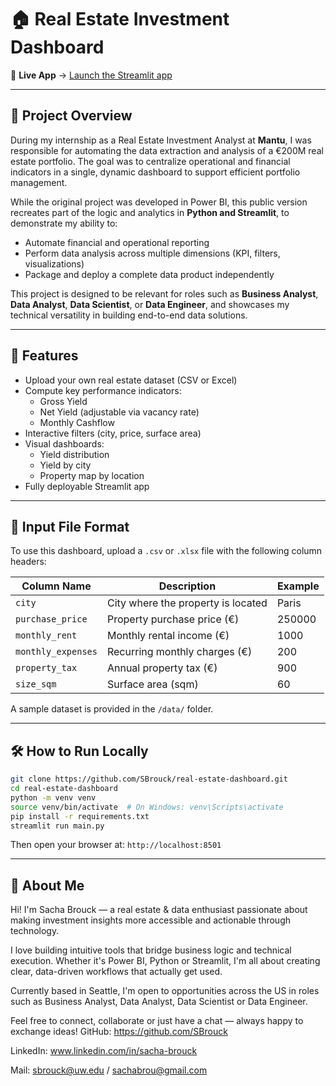 # 🏠 Real Estate Investment Dashboard

🔗 **Live App** → [Launch the Streamlit app](https://real-estate-dashboard-ffkxqbyp6y6ybe6ildsv3q.streamlit.app)

---

## 📘 Project Overview

During my internship as a Real Estate Investment Analyst at **Mantu**, I was responsible for automating the data extraction and analysis of a €200M real estate portfolio. The goal was to centralize operational and financial indicators in a single, dynamic dashboard to support efficient portfolio management.

While the original project was developed in Power BI, this public version recreates part of the logic and analytics in **Python and Streamlit**, to demonstrate my ability to:

- Automate financial and operational reporting
- Perform data analysis across multiple dimensions (KPI, filters, visualizations)
- Package and deploy a complete data product independently

This project is designed to be relevant for roles such as **Business Analyst**, **Data Analyst**, **Data Scientist**, or **Data Engineer**, and showcases my technical versatility in building end-to-end data solutions.

---

## 🚀 Features

- Upload your own real estate dataset (CSV or Excel)
- Compute key performance indicators:
  - Gross Yield
  - Net Yield (adjustable via vacancy rate)
  - Monthly Cashflow
- Interactive filters (city, price, surface area)
- Visual dashboards:
  - Yield distribution
  - Yield by city
  - Property map by location
- Fully deployable Streamlit app

---

## 📂 Input File Format

To use this dashboard, upload a `.csv` or `.xlsx` file with the following column headers:

| Column Name        | Description                       | Example            |
|--------------------|-----------------------------------|--------------------|
| `city`             | City where the property is located | Paris              |
| `purchase_price`   | Property purchase price (€)        | 250000             |
| `monthly_rent`     | Monthly rental income (€)          | 1000               |
| `monthly_expenses` | Recurring monthly charges (€)      | 200                |
| `property_tax`     | Annual property tax (€)            | 900                |
| `size_sqm`         | Surface area (sqm)                 | 60                 |

A sample dataset is provided in the `/data/` folder.

---

## 🛠️ How to Run Locally

```bash
git clone https://github.com/SBrouck/real-estate-dashboard.git
cd real-estate-dashboard
python -m venv venv
source venv/bin/activate  # On Windows: venv\Scripts\activate
pip install -r requirements.txt
streamlit run main.py
```

Then open your browser at: `http://localhost:8501`

---

## 👋 About Me

Hi! I'm Sacha Brouck — a real estate & data enthusiast passionate about making investment insights more accessible and actionable through technology.

I love building intuitive tools that bridge business logic and technical execution. Whether it's Power BI, Python or Streamlit, I'm all about creating clear, data-driven workflows that actually get used.

Currently based in Seattle, I'm open to opportunities across the US in roles such as Business Analyst, Data Analyst, Data Scientist or Data Engineer.

Feel free to connect, collaborate or just have a chat — always happy to exchange ideas!
GitHub: https://github.com/SBrouck

LinkedIn: www.linkedin.com/in/sacha-brouck

Mail: sbrouck@uw.edu / sachabrou@gmail.com
